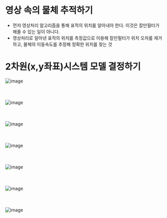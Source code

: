 # 영상 속의 물체 추적하기
- 먼저 영상처리 알고리즘을 통해 표적의 위치를 알아내야 한다. 이것은 칼만필터가 해줄 수 있는 일이 아니다.
- 영상처리로 알아낸 표적의 위치를 측정값으로 이용해 칼만필터가 위치 오차를 제거하고, 물체의 이동속도를 추정해 정확한 위치를 찾는 것

# 2차원(x,y좌표)시스템 모델 결정하기
![image](https://user-images.githubusercontent.com/107944370/229705031-a211514b-1768-425f-911f-1d76ccc3e0be.png)
<br>
<br>
<br>
<br>
![image](https://user-images.githubusercontent.com/107944370/229705079-570fed60-7bad-423d-9c8c-03f1a5220892.png)
<br>
<br>
<br>
<br>
![image](https://user-images.githubusercontent.com/107944370/229705171-51949fe3-e7d5-41bc-ab9a-52cd3ee72b3b.png)
<br>
<br>
<br>
<br>
![image](https://user-images.githubusercontent.com/107944370/229705205-d3f0cd1a-3732-4993-8779-076df8dffe45.png)
<br>
<br>
<br>
<br>
![image](https://user-images.githubusercontent.com/107944370/229705242-e135e617-600d-4067-87bc-0e88b69c3742.png)
<br>
<br>
<br>
<br>
![image](https://user-images.githubusercontent.com/107944370/229705281-5ce75d2b-f194-4f0b-9b91-ee7769df0260.png)
<br>
<br>
<br>
<br>
![image](https://user-images.githubusercontent.com/107944370/229705317-161a41a1-fb76-4628-a182-1ee447b2a9a7.png)
